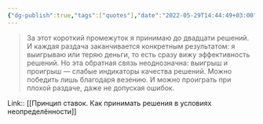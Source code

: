 ```yaml
---
{"dg-publish":true,"tags":["quotes"],"date":"2022-05-29T14:44:49+03:00","modified_at":"2022-06-01T19:09:43+03:00","title":"выигрыш и проигрыш — слабые индикаторы качества решений","permalink":"/quotes/202205291444/","dgHomeLink":false,"dgPassFrontmatter":true}
---
```



> За этот короткий промежуток я принимаю до двадцати решений. И каждая раздача заканчивается конкретным результатом: я выигрываю или теряю деньги, то есть сразу вижу эффективность решений. Но эта обратная связь неоднозначна: выигрыш и проигрыш — слабые индикаторы качества решений. Можно победить лишь благодаря везению. И можно проиграть при плохой раздаче, даже не допуская ошибок.

Link:: [[Принцип ставок. Как принимать решения в условиях неопределённости]]
